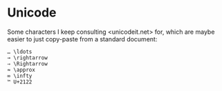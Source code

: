 Unicode
=======

Some characters I keep consulting <unicodeit.net> for, which are maybe easier to
just copy-paste from a standard document:

    … \ldots
    → \rightarrow
    ⇒ \Rightarrow
    ≈ \approx
    ∞ \infty
    ™ U+2122
